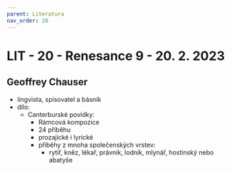 ```yaml
---
parent: Literatura
nav_order: 20
---
```

# LIT - 20 - Renesance 9 - 20. 2. 2023
## Geoffrey Chauser
- lingvista, spisovatel a básník
- dílo:
	- Canterburské povídky:
		- Rámcová kompozice
		- 24 příběhu
		- prozajické i lyrické
		- příběhy z mnoha společenských vrstev:
			- rytíř, kněz, lékař, právník, lodník, mlynář, hostinský nebo abatyše

